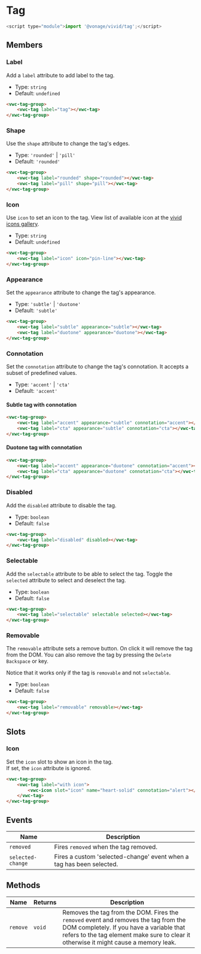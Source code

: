 # Tag

```js
<script type="module">import '@vonage/vivid/tag';</script>
```

## Members

### Label

Add a `label` attribute to add label to the tag.

- Type: `string`
- Default: `undefined`

```html preview
<vwc-tag-group>
	<vwc-tag label="tag"></vwc-tag>
</vwc-tag-group>
```

### Shape

Use the `shape` attribute to change the tag's edges.

- Type: `'rounded'` | `'pill'`
- Default: `'rounded'`

```html preview
<vwc-tag-group>
	<vwc-tag label="rounded" shape="rounded"></vwc-tag>
	<vwc-tag label="pill" shape="pill"></vwc-tag>
</vwc-tag-group>
```

### Icon

Use `icon` to set an icon to the tag.
View list of available icon at the [vivid icons gallery](/icons/icons-gallery/).

- Type: `string`
- Default: `undefined`

```html preview
<vwc-tag-group>
	<vwc-tag label="icon" icon="pin-line"></vwc-tag>
</vwc-tag-group>
```

### Appearance

Set the `appearance` attribute to change the tag's appearance.

- Type: `'subtle'` | `'duotone'`
- Default: `'subtle'`

```html preview
<vwc-tag-group>
	<vwc-tag label="subtle" appearance="subtle"></vwc-tag>
	<vwc-tag label="duotone" appearance="duotone"></vwc-tag>
</vwc-tag-group>
```

### Connotation

Set the `connotation` attribute to change the tag's connotation.
It accepts a subset of predefined values.

- Type: `'accent'` | `'cta'`
- Default: `'accent'`

#### Subtle tag with connotation

```html preview
<vwc-tag-group>
	<vwc-tag label="accent" appearance="subtle" connotation="accent"></vwc-tag>
	<vwc-tag label="cta" appearance="subtle" connotation="cta"></vwc-tag>
</vwc-tag-group>
```

#### Duotone tag with connotation

```html preview
<vwc-tag-group>
	<vwc-tag label="accent" appearance="duotone" connotation="accent"></vwc-tag>
	<vwc-tag label="cta" appearance="duotone" connotation="cta"></vwc-tag>
</vwc-tag-group>
```

### Disabled

Add the `disabled` attribute to disable the tag.

- Type: `boolean`
- Default: `false`

```html preview
<vwc-tag-group>
	<vwc-tag label="disabled" disabled></vwc-tag>
</vwc-tag-group>
```

### Selectable

Add the `selectable` attribute to be able to select the tag.
Toggle the `selected` attribute to select and deselect the tag.

- Type: `boolean`
- Default: `false`

```html preview
<vwc-tag-group>
	<vwc-tag label="selectable" selectable selected></vwc-tag>
</vwc-tag-group>
```

### Removable

The `removable` attribute sets a remove button. On click it will remove the tag from the DOM.
You can also remove the tag by pressing the `Delete` `Backspace` or key.

Notice that it works only if the tag is `removable` and not `selectable`.

- Type: `boolean`
- Default: `false`

```html preview
<vwc-tag-group>
	<vwc-tag label="removable" removable></vwc-tag>
</vwc-tag-group>
```

## Slots

### Icon

Set the `icon` slot to show an icon in the tag.  
If set, the `icon` attribute is ignored.

```html preview
<vwc-tag-group>
	<vwc-tag label="with icon">
		<vwc-icon slot="icon" name="heart-solid" connotation="alert"></vwc-icon>
	</vwc-tag>
</vwc-tag-group>
```

## Events

<div class="table-wrapper">

| Name              | Description                                                          |
| ----------------- | -------------------------------------------------------------------- |
| `removed`         | Fires `removed` when the tag removed.                                |
| `selected-change` | Fires a custom 'selected-change' event when a tag has been selected. |

</div>

## Methods

<div class="table-wrapper">

| Name     | Returns | Description                                                                                                                                                                                                              |
| -------- | ------- | ------------------------------------------------------------------------------------------------------------------------------------------------------------------------------------------------------------------------ |
| `remove` | `void`  | Removes the tag from the DOM. Fires the `removed` event and removes the tag from the DOM completely. If you have a variable that refers to the tag element make sure to clear it otherwise it might cause a memory leak. |

</div>
